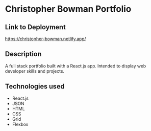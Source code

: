 # Christopher Bowman Portfolio

## Link to Deployment

https://christopher-bowman.netlify.app/

## Description

A full stack portfolio built with a React.js app. Intended to display web developer skills and projects.

## Technologies used

- React.js
- JSON
- HTML
- CSS
- Grid
- Flexbox
